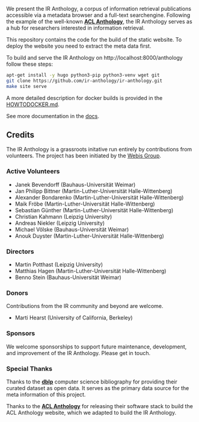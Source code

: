We present the IR Anthology, a corpus of information retrieval publications accessible via a metadata browser and a full-text searchengine. Following the example of the well-known **[ACL Anthology](https://www.aclweb.org/anthology/)**, the IR Anthology serves as a hub for researchers interested in information retrieval.

This repository contains the code for the build of the static website. To deploy the website you need to extract the meta data first. 

To build and serve the IR Anthology on http://localhost:8000/anthology follow these steps:
```bash
apt-get install -y hugo python3-pip python3-venv wget git
git clone https://github.com/ir-anthology/ir-anthology.git
make site serve
```
A more detailed description for docker builds is provided in the [HOWTODOCKER.md](https://github.com/ir-anthology/ir-anthology/blob/master/HOWTODOCKER.md).

See more documentation in the [docs](https://github.com/ir-anthology/ir-anthology/blob/master/docs/).

## Credits

The IR Anthology is a grassroots initative run entirely by contributions from volunteers.
The project has been initiated by the [Webis Group](https://webis.de/).

### Active Volunteers

+ Janek Bevendorff (Bauhaus-Universität Weimar)
+ Jan Philipp Bittner (Martin-Luther-Universität Halle-Wittenberg)
+ Alexander Bondarenko (Martin-Luther-Universität Halle-Wittenberg)
+ Maik Fröbe (Martin-Luther-Universität Halle-Wittenberg)
+ Sebastian Günther (Martin-Luther-Universität Halle-Wittenberg)
+ Christian Kahmann (Leipzig University)
+ Andreas Niekler (Leipzig University)
+ Michael Völske (Bauhaus-Universität Weimar)
+ Anouk Duyster (Martin-Luther-Universität Halle-Wittenberg)

### Directors

+ Martin Potthast (Leipzig University)
+ Matthias Hagen (Martin-Luther-Universität Halle-Wittenberg)
+ Benno Stein (Bauhaus-Universität Weimar)

### Donors

Contributions from the IR community and beyond are welcome.

+ Marti Hearst (University of California, Berkeley)

### Sponsors

We welcome sponsorships to support future maintenance, development, and improvement of the IR Anthology. Please get in touch.

### Special Thanks

Thanks to the **[dblp](https://dblp.uni-trier.de/)** computer science bibliography for providing their curated dataset as open data. It serves as the primary data source for the meta information of this project.

Thanks to the **[ACL Anthology](https://www.aclweb.org/anthology/)** for releasing their software stack to build the ACL Anthology website, which we adapted to build the IR Anthology.
